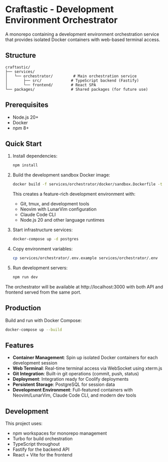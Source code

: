 # Craftastic - Development Environment Orchestrator

A monorepo containing a development environment orchestration service that provides isolated Docker containers with web-based terminal access.

## Structure

```
craftastic/
├── services/
│   └── orchestrator/         # Main orchestration service
│       ├── src/             # TypeScript backend (Fastify)
│       └── frontend/        # React SPA
└── packages/                # Shared packages (for future use)
```

## Prerequisites

- Node.js 20+
- Docker
- npm 8+

## Quick Start

1. Install dependencies:
   ```bash
   npm install
   ```

2. Build the development sandbox Docker image:
   ```bash
   docker build -f services/orchestrator/docker/sandbox.Dockerfile -t craftastic-sandbox:latest .
   ```
   This creates a feature-rich development environment with:
   - Git, tmux, and development tools
   - Neovim with LunarVim configuration
   - Claude Code CLI
   - Node.js 20 and other language runtimes

3. Start infrastructure services:
   ```bash
   docker-compose up -d postgres
   ```

4. Copy environment variables:
   ```bash
   cp services/orchestrator/.env.example services/orchestrator/.env
   ```

5. Run development servers:
   ```bash
   npm run dev
   ```

The orchestrator will be available at http://localhost:3000 with both API and frontend served from the same port.

## Production

Build and run with Docker Compose:

```bash
docker-compose up --build
```

## Features

- **Container Management**: Spin up isolated Docker containers for each development session
- **Web Terminal**: Real-time terminal access via WebSocket using xterm.js
- **Git Integration**: Built-in git operations (commit, push, status)
- **Deployment**: Integration ready for Coolify deployments
- **Persistent Storage**: PostgreSQL for session data
- **Development Environment**: Full-featured containers with Neovim/LunarVim, Claude Code CLI, and modern dev tools

## Development

This project uses:
- npm workspaces for monorepo management
- Turbo for build orchestration
- TypeScript throughout
- Fastify for the backend API
- React + Vite for the frontend